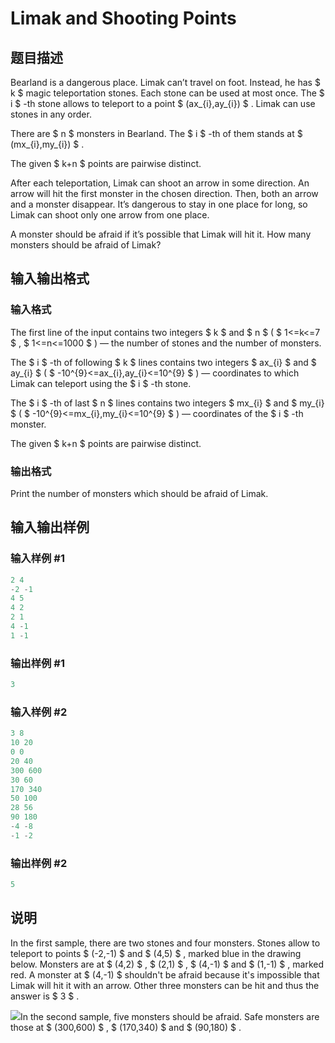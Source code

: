 # Limak and Shooting Points

## 题目描述

Bearland is a dangerous place. Limak can’t travel on foot. Instead, he has $ k $ magic teleportation stones. Each stone can be used at most once. The $ i $ -th stone allows to teleport to a point $ (ax_{i},ay_{i}) $ . Limak can use stones in any order.

There are $ n $ monsters in Bearland. The $ i $ -th of them stands at $ (mx_{i},my_{i}) $ .

The given $ k+n $ points are pairwise distinct.

After each teleportation, Limak can shoot an arrow in some direction. An arrow will hit the first monster in the chosen direction. Then, both an arrow and a monster disappear. It’s dangerous to stay in one place for long, so Limak can shoot only one arrow from one place.

A monster should be afraid if it’s possible that Limak will hit it. How many monsters should be afraid of Limak?

## 输入输出格式

### 输入格式

The first line of the input contains two integers $ k $ and $ n $ ( $ 1<=k<=7 $ , $ 1<=n<=1000 $ ) — the number of stones and the number of monsters.

The $ i $ -th of following $ k $ lines contains two integers $ ax_{i} $ and $ ay_{i} $ ( $ -10^{9}<=ax_{i},ay_{i}<=10^{9} $ ) — coordinates to which Limak can teleport using the $ i $ -th stone.

The $ i $ -th of last $ n $ lines contains two integers $ mx_{i} $ and $ my_{i} $ ( $ -10^{9}<=mx_{i},my_{i}<=10^{9} $ ) — coordinates of the $ i $ -th monster.

The given $ k+n $ points are pairwise distinct.

### 输出格式

Print the number of monsters which should be afraid of Limak.

## 输入输出样例

### 输入样例 #1

```cpp
2 4
-2 -1
4 5
4 2
2 1
4 -1
1 -1

```
### 输出样例 #1

```cpp
3

```
### 输入样例 #2

```cpp
3 8
10 20
0 0
20 40
300 600
30 60
170 340
50 100
28 56
90 180
-4 -8
-1 -2

```
### 输出样例 #2

```cpp
5

```
## 说明

In the first sample, there are two stones and four monsters. Stones allow to teleport to points $ (-2,-1) $ and $ (4,5) $ , marked blue in the drawing below. Monsters are at $ (4,2) $ , $ (2,1) $ , $ (4,-1) $ and $ (1,-1) $ , marked red. A monster at $ (4,-1) $ shouldn't be afraid because it's impossible that Limak will hit it with an arrow. Other three monsters can be hit and thus the answer is $ 3 $ .

![](https://cdn.luogu.com.cn/upload/vjudge_pic/CF698D/70ee2c528dc792a1ade2fc595342213b793a806e.png)In the second sample, five monsters should be afraid. Safe monsters are those at $ (300,600) $ , $ (170,340) $ and $ (90,180) $ .


